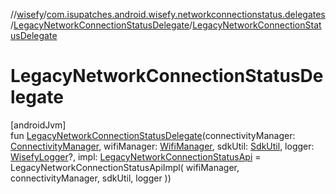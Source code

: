 //[wisefy](../../../index.md)/[com.isupatches.android.wisefy.networkconnectionstatus.delegates](../index.md)/[LegacyNetworkConnectionStatusDelegate](index.md)/[LegacyNetworkConnectionStatusDelegate](-legacy-network-connection-status-delegate.md)

# LegacyNetworkConnectionStatusDelegate

[androidJvm]\
fun [LegacyNetworkConnectionStatusDelegate](-legacy-network-connection-status-delegate.md)(connectivityManager: [ConnectivityManager](https://developer.android.com/reference/kotlin/android/net/ConnectivityManager.html), wifiManager: [WifiManager](https://developer.android.com/reference/kotlin/android/net/wifi/WifiManager.html), sdkUtil: [SdkUtil](../../com.isupatches.android.wisefy.util/-sdk-util/index.md), logger: [WisefyLogger](../../com.isupatches.android.wisefy.shared.logging/-wisefy-logger/index.md)?, impl: [LegacyNetworkConnectionStatusApi](../-legacy-network-connection-status-api/index.md) = LegacyNetworkConnectionStatusApiImpl(
        wifiManager,
        connectivityManager,
        sdkUtil,
        logger
    ))
